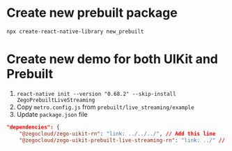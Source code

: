 # Create new prebuilt package

`npx create-react-native-library new_prebuilt`

# Create new demo for both UIKit and Prebuilt

1. `react-native init --version "0.68.2" --skip-install ZegoPrebuiltLiveStreaming`
2. Copy `metro.config.js` from `prebuilt/live_streaming/example`
3. Update `package.json` file

```json
"dependencies": {
    "@zegocloud/zego-uikit-rn": "link: ../../../", // Add this line
    "@zegocloud/zego-uikit-prebuilt-live-streaming-rn": "link: ../" // Add this line
```


